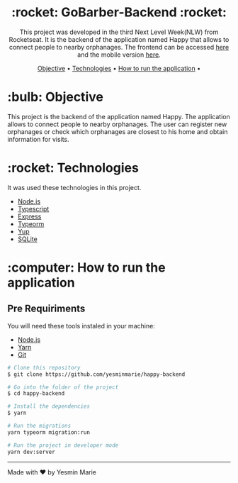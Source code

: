 <h1 align="center">:rocket: GoBarber-Backend :rocket:</h1>

<p align="center">This project was developed in the third Next Level Week(NLW) from Rocketseat. It is the backend of the application named Happy that allows to connect people to nearby orphanages. The frontend can be accessed <a href="https://github.com/yesminmarie/happy-frontend">here</a> and the mobile version <a href="https://github.com/yesminmarie/happy-mobile">here</a>.</p>

<p align="center">
 <a href="#objective">Objective</a> •
 <a href="#technologies">Technologies</a> •
 <a href="#how-to-run">How to run the application</a> •
</p>

<h1 id="objective">:bulb: Objective</h1>
</p>This project is the backend of the application named Happy. The application allows to connect people to nearby orphanages. The user can register new orphanages or check which orphanages are closest to his home and obtain information for visits.</p>

<h1 id="technologies">:rocket: Technologies</h1>

<p>It was used these technologies in this project.</p>

- [Node.js](https://nodejs.org/en/ "Node.js")
- [Typescript](https://www.typescriptlang.org/ "Typescript")
- [Express](http://expressjs.com/ "Express")
- [Typeorm](https://typeorm.io/#/ "Typeorm")
- [Yup](https://github.com/jquense/yup)
- [SQLite](https://www.sqlite.org/index.html)

<h1 id="how-to-run">:computer: How to run the application</h1>

<h2>Pre Requiriments</h2>

<p>You will need these tools instaled in your machine:</p>

- [Node.js](https://nodejs.org/en/ "Node.js")
- [Yarn](https://yarnpkg.com/ "Yarn")
- [Git](https://git-scm.com/ "Git")

```bash
# Clone this repository
$ git clone https://github.com/yesminmarie/happy-backend

# Go into the folder of the project
$ cd happy-backend

# Install the dependencies
$ yarn

# Run the migrations
yarn typeorm migration:run

# Run the project in developer mode
yarn dev:server
```
<hr>

Made with :heart: by Yesmin Marie
